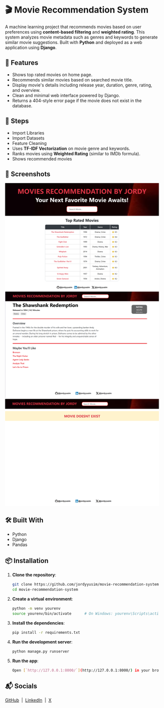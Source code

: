 # 🎬 Movie Recommendation System

A machine learning project that recommends movies based on user preferences using **content-based filtering** and **weighted rating**. This system analyzes movie metadata such as genres and keywords to generate similar movie suggestions.
Built with **Python** and deployed as a web application using **Django**.

## 🌟 Features

- Shows top rated movies on home page.
- Recommends similar movies based on searched movie title.
- Display movie's details including release year, duration, genre, rating, and overview.
- Clean and minimal web interface powered by Django.
- Returns a 404-style error page if the movie does not exist in the database.

## 🌟 Steps

- Import Libraries
- Import Datasets
- Feature Cleaning
- Uses **TF-IDF Vectorization** on movie genre and keywords.
- Ranks movies using **Weighted Rating** (similar to IMDb formula).
- Shows recommended movies

## 📸 Screenshots

![1](movie-recommendation-system/screenshots/home.png)
![2](movie-recommendation-system/screenshots/result.png)
![3](movie-recommendation-system/screenshots/error.png)


## 🛠️ Built With

- Python
- Django
- Pandas

## 📦 Installation

1. **Clone the repository**:

    ```bash
    git clone https://github.com/jordyyusim/movie-recommendation-system.git
    cd movie-recommendation-system
    ```

2. **Create a virtual environment**:

    ```bash
    python -m venv yourenv
    source yourenv/bin/activate      # On Windows: yourenv\Scripts\activate
    ```

3. **Install the dependencies**:

    ```bash
    pip install -r requirements.txt
    ```

4. **Run the development server**:

    ```bash
    python manage.py runserver
    ```

5.  **Run the app**:
    ```bash
    Open [`http://127.0.0.1:8000/`](http://127.0.0.1:8000/) in your browser
    ```

## 📬 Socials

[GitHub](https://github.com/jordyyusim) &nbsp;|&nbsp;
[LinkedIn](https://linkedin.com/in/jordyyusim) &nbsp;|&nbsp;
[X](https://x.com/jordyyusim)
